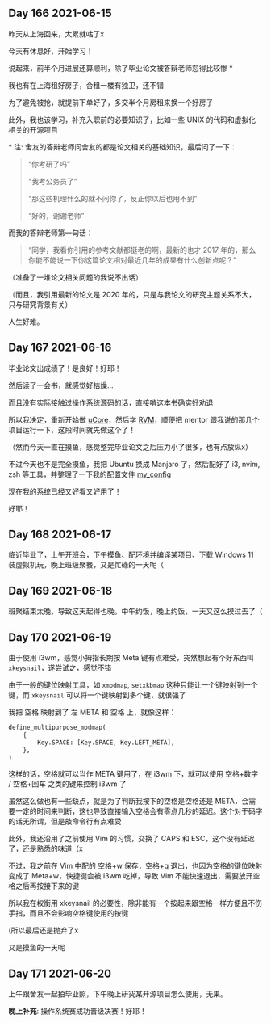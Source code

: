 ## Day 166 2021-06-15

昨天从上海回来，太累就咕了x

今天有休息好，开始学习！

说起来，前半个月进展还算顺利，除了毕业论文被答辩老师怼得比较惨 \*

我也有在上海租好房子，合租一楼有独卫，还不错

为了避免被抢，就提前下单好了，多交半个月房租来换一个好房子

此外，我也该学习，补充入职前的必要知识了，比如一些 UNIX 的代码和虚拟化相关的开源项目

\* 注: 舍友的答辩老师问舍友的都是论文相关的基础知识，最后问了一下：

> “你考研了吗”
>
> “我考公务员了”
>
> “那这些机理什么的就不问你了，反正你以后也用不到”
>
> “好的，谢谢老师”

而我的答辩老师第一句话：

> “同学，我看你引用的参考文献都挺老的啊，最新的也才 2017 年的，那么你能不能说一下你这篇论文相对最近几年的成果有什么创新点呢？”

（准备了一堆论文相关问题的我说不出话）

（而且，我引用最新的论文是 2020 年的，只是与我论文的研究主题关系不大，只与研究背景有关）

人生好难。

## Day 167 2021-06-16

毕业论文出成绩了！是良好！好耶！

然后读了一会书，就感觉好枯燥...

而且没有实际接触过操作系统源码的话，直接啃这本书确实好劝退

所以我决定，重新开始做 [uCore](https://chyyuu.gitbooks.io/ucore_os_docs/content/)，然后学 [RVM](https://github.com/rcore-os/RVM.wiki.git)，顺便把 mentor 跟我说的那几个项目运行一下，这段时间就先做这个了！

（然而今天一直在摸鱼，感觉整完毕业论文之后压力小了很多，也有点放纵x）

不过今天也不是完全摸鱼，我把 Ubuntu 换成 Manjaro 了，然后配好了 i3, nvim, zsh 等工具，并整理了一下我的配置文件 [my_config](https://github.com/wfly1998/my_config)

现在我的系统已经又好看又好用了！

好耶！

## Day 168 2021-06-17

临近毕业了，上午开班会，下午摸鱼、配环境并编译某项目、下载 Windows 11 装虚拟机玩，晚上班级聚餐，又是忙碌的一天呢（

## Day 169 2021-06-18

班聚结束太晚，导致这天起得也晚。中午约饭，晚上约饭，一天又这么摸过去了（

## Day 170 2021-06-19

由于使用 i3wm，感觉小拇指长期按 Meta 键有点难受，突然想起有个好东西叫 `xkeysnail`，遂尝试之，感觉不错

由于一般的键位映射工具，如 `xmodmap`, `setxkbmap` 这种只能让一个键映射到一个键，而 `xkeysnail` 可以将一个键映射到多个键，就很强了

我把 空格 映射到了 左 META 和 空格 上，就像这样：

```python
define_multipurpose_modmap(
    {
        Key.SPACE: [Key.SPACE, Key.LEFT_META],
    },
)
```

这样的话，空格就可以当作 META 键用了，在 i3wm 下，就可以使用 空格+数字 / 空格+回车 之类的键来控制 i3wm 了

虽然这么做也有一些缺点，就是为了判断我按下的空格是空格还是 META，会需要一定的时间来判断，这也导致直接输入空格会有零点几秒的延迟。这个对于码字的话无所谓，但是敲命令行有点难受

此外，我还沿用了之前使用 Vim 的习惯，交换了 CAPS 和 ESC，这个没有延迟了，还是熟悉的味道（x

不过，我之前在 Vim 中配的 空格+w 保存，空格+q 退出，也因为空格的键位映射变成了 Meta+w，快捷键会被 i3wm 吃掉，导致 Vim 不能快速退出，需要放开空格之后再按接下来的键

所以我在权衡用 xkeysnail 的必要性，除非能有一个按起来跟空格一样方便且不伤手指，而且不会影响空格键使用的按键

(所以最后还是抛弃了x

又是摸鱼的一天呢

## Day 171 2021-06-20

上午跟舍友一起拍毕业照，下午晚上研究某开源项目怎么使用，无果。

**晚上补充**: 操作系统赛成功晋级决赛！好耶！

